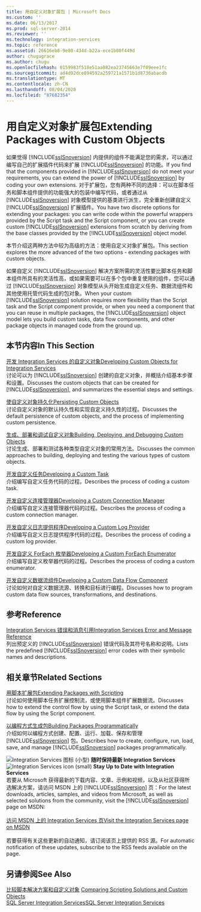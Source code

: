 ```yaml
---
title: 用自定义对象扩展包 | Microsoft Docs
ms.custom: ''
ms.date: 06/13/2017
ms.prod: sql-server-2014
ms.reviewer: ''
ms.technology: integration-services
ms.topic: reference
ms.assetid: 26616eb8-9e80-434d-b22a-ece1b00f449d
author: chugugrace
ms.author: chugu
ms.openlocfilehash: 0159983f518e51aa082ea23745663e7f09eee1fc
ms.sourcegitcommit: ad4d92dce894592a259721a1571b1d8736abacdb
ms.translationtype: MT
ms.contentlocale: zh-CN
ms.lasthandoff: 08/04/2020
ms.locfileid: "87682354"
---
```

# <a name="extending-packages-with-custom-objects"></a><span data-ttu-id="8d85d-102">用自定义对象扩展包</span><span class="sxs-lookup"><span data-stu-id="8d85d-102">Extending Packages with Custom Objects</span></span>
  <span data-ttu-id="8d85d-103">如果觉得 [!INCLUDE[ssISnoversion](../../includes/ssisnoversion-md.md)] 内提供的组件不能满足您的需求，可以通过编写自己的扩展插件代码来扩展 [!INCLUDE[ssISnoversion](../../includes/ssisnoversion-md.md)] 的功能。</span><span class="sxs-lookup"><span data-stu-id="8d85d-103">If you find that the components provided in [!INCLUDE[ssISnoversion](../../includes/ssisnoversion-md.md)] do not meet your requirements, you can extend the power of [!INCLUDE[ssISnoversion](../../includes/ssisnoversion-md.md)] by coding your own extensions.</span></span> <span data-ttu-id="8d85d-104">对于扩展包，您有两种不同的选择：可以在脚本任务和脚本组件提供的功能强大的包装中编写代码，或者通过从 [!INCLUDE[ssISnoversion](../../includes/ssisnoversion-md.md)] 对象模型提供的基类进行派生，完全重新创建自定义 [!INCLUDE[ssISnoversion](../../includes/ssisnoversion-md.md)] 扩展插件。</span><span class="sxs-lookup"><span data-stu-id="8d85d-104">You have two discrete options for extending your packages: you can write code within the powerful wrappers provided by the Script task and the Script component, or you can create custom [!INCLUDE[ssISnoversion](../../includes/ssisnoversion-md.md)] extensions from scratch by deriving from the base classes provided by the [!INCLUDE[ssISnoversion](../../includes/ssisnoversion-md.md)] object model.</span></span>  
  
 <span data-ttu-id="8d85d-105">本节介绍这两种方法中较为高级的方法：使用自定义对象扩展包。</span><span class="sxs-lookup"><span data-stu-id="8d85d-105">This section explores the more advanced of the two options - extending packages with custom objects.</span></span>  
  
 <span data-ttu-id="8d85d-106">如果自定义 [!INCLUDE[ssISnoversion](../../includes/ssisnoversion-md.md)] 解决方案所需的灵活性要比脚本任务和脚本组件所具有的灵活性高，或如果需要可以在多个包中重复使用的组件，您可以通过 [!INCLUDE[ssISnoversion](../../includes/ssisnoversion-md.md)] 对象模型从头开始生成自定义任务、数据流组件和其他使用托管代码生成的包对象。</span><span class="sxs-lookup"><span data-stu-id="8d85d-106">When your custom [!INCLUDE[ssISnoversion](../../includes/ssisnoversion-md.md)] solution requires more flexibility than the Script task and the Script component provide, or when you need a component that you can reuse in multiple packages, the [!INCLUDE[ssISnoversion](../../includes/ssisnoversion-md.md)] object model lets you build custom tasks, data flow components, and other package objects in managed code from the ground up.</span></span>  
  
## <a name="in-this-section"></a><span data-ttu-id="8d85d-107">本节内容</span><span class="sxs-lookup"><span data-stu-id="8d85d-107">In This Section</span></span>  
 [<span data-ttu-id="8d85d-108">开发 Integration Services 的自定义对象</span><span class="sxs-lookup"><span data-stu-id="8d85d-108">Developing Custom Objects for Integration Services</span></span>](developing-custom-objects-for-integration-services.md)  
 <span data-ttu-id="8d85d-109">讨论可以为 [!INCLUDE[ssISnoversion](../../includes/ssisnoversion-md.md)] 创建的自定义对象，并概括介绍基本步骤和设置。</span><span class="sxs-lookup"><span data-stu-id="8d85d-109">Discusses the custom objects that can be created for [!INCLUDE[ssISnoversion](../../includes/ssisnoversion-md.md)], and summarizes the essential steps and settings.</span></span>  
  
 [<span data-ttu-id="8d85d-110">使自定义对象持久化</span><span class="sxs-lookup"><span data-stu-id="8d85d-110">Persisting Custom Objects</span></span>](persisting-custom-objects.md)  
 <span data-ttu-id="8d85d-111">讨论自定义对象的默认持久性和实现自定义持久性的过程。</span><span class="sxs-lookup"><span data-stu-id="8d85d-111">Discusses the default persistence of custom objects, and the process of implementing custom persistence.</span></span>  
  
 [<span data-ttu-id="8d85d-112">生成、部署和调试自定义对象</span><span class="sxs-lookup"><span data-stu-id="8d85d-112">Building, Deploying, and Debugging Custom Objects</span></span>](building-deploying-and-debugging-custom-objects.md)  
 <span data-ttu-id="8d85d-113">讨论生成、部署和测试各种类型自定义对象的常用方法。</span><span class="sxs-lookup"><span data-stu-id="8d85d-113">Discusses the common approaches to building, deploying and testing the various types of custom objects.</span></span>  
  
 [<span data-ttu-id="8d85d-114">开发自定义任务</span><span class="sxs-lookup"><span data-stu-id="8d85d-114">Developing a Custom Task</span></span>](task/developing-a-custom-task.md)  
 <span data-ttu-id="8d85d-115">介绍编写自定义任务代码的过程。</span><span class="sxs-lookup"><span data-stu-id="8d85d-115">Describes the process of coding a custom task.</span></span>  
  
 [<span data-ttu-id="8d85d-116">开发自定义连接管理器</span><span class="sxs-lookup"><span data-stu-id="8d85d-116">Developing a Custom Connection Manager</span></span>](connection-manager/developing-a-custom-connection-manager.md)  
 <span data-ttu-id="8d85d-117">介绍编写自定义连接管理器代码的过程。</span><span class="sxs-lookup"><span data-stu-id="8d85d-117">Describes the process of coding a custom connection manager.</span></span>  
  
 [<span data-ttu-id="8d85d-118">开发自定义日志提供程序</span><span class="sxs-lookup"><span data-stu-id="8d85d-118">Developing a Custom Log Provider</span></span>](log-provider/developing-a-custom-log-provider.md)  
 <span data-ttu-id="8d85d-119">介绍编写自定义日志提供程序代码的过程。</span><span class="sxs-lookup"><span data-stu-id="8d85d-119">Describes the process of coding a custom log provider.</span></span>  
  
 [<span data-ttu-id="8d85d-120">开发自定义 ForEach 枚举器</span><span class="sxs-lookup"><span data-stu-id="8d85d-120">Developing a Custom ForEach Enumerator</span></span>](foreach-enumerator/developing-a-custom-foreach-enumerator.md)  
 <span data-ttu-id="8d85d-121">介绍编写自定义枚举器代码的过程。</span><span class="sxs-lookup"><span data-stu-id="8d85d-121">Describes the process of coding a custom enumerator.</span></span>  
  
 [<span data-ttu-id="8d85d-122">开发自定义数据流组件</span><span class="sxs-lookup"><span data-stu-id="8d85d-122">Developing a Custom Data Flow Component</span></span>](data-flow/developing-a-custom-data-flow-component.md)  
 <span data-ttu-id="8d85d-123">讨论如何对自定义数据流源、转换和目标进行编程。</span><span class="sxs-lookup"><span data-stu-id="8d85d-123">Discusses how to program custom data flow sources, transformations, and destinations.</span></span>  
  
## <a name="reference"></a><span data-ttu-id="8d85d-124">参考</span><span class="sxs-lookup"><span data-stu-id="8d85d-124">Reference</span></span>  
 [<span data-ttu-id="8d85d-125">Integration Services 错误和消息引用</span><span class="sxs-lookup"><span data-stu-id="8d85d-125">Integration Services Error and Message Reference</span></span>](../integration-services-error-and-message-reference.md)  
 <span data-ttu-id="8d85d-126">列出预定义的 [!INCLUDE[ssISnoversion](../../includes/ssisnoversion-md.md)] 错误代码及其符号名称和说明。</span><span class="sxs-lookup"><span data-stu-id="8d85d-126">Lists the predefined [!INCLUDE[ssISnoversion](../../includes/ssisnoversion-md.md)] error codes with their symbolic names and descriptions.</span></span>  
  
## <a name="related-sections"></a><span data-ttu-id="8d85d-127">相关章节</span><span class="sxs-lookup"><span data-stu-id="8d85d-127">Related Sections</span></span>  
 [<span data-ttu-id="8d85d-128">用脚本扩展包</span><span class="sxs-lookup"><span data-stu-id="8d85d-128">Extending Packages with Scripting</span></span>](../extending-packages-scripting/extending-packages-with-scripting.md)  
 <span data-ttu-id="8d85d-129">讨论如何使用脚本任务扩展控制流，或使用脚本组件扩展数据流。</span><span class="sxs-lookup"><span data-stu-id="8d85d-129">Discusses how to extend the control flow by using the Script task, or extend the data flow by using the Script component.</span></span>  
  
 [<span data-ttu-id="8d85d-130">以编程方式生成包</span><span class="sxs-lookup"><span data-stu-id="8d85d-130">Building Packages Programmatically</span></span>](../building-packages-programmatically/building-packages-programmatically.md)  
 <span data-ttu-id="8d85d-131">介绍如何以编程方式创建、配置、运行、加载、保存和管理 [!INCLUDE[ssISnoversion](../../includes/ssisnoversion-md.md)] 包。</span><span class="sxs-lookup"><span data-stu-id="8d85d-131">Describes how to create, configure, run, load, save, and manage [!INCLUDE[ssISnoversion](../../includes/ssisnoversion-md.md)] packages programmatically.</span></span>  
  
<span data-ttu-id="8d85d-132">![Integration Services 图标 (小型) ](../media/dts-16.gif "集成服务图标（小）")  **随时保持最新 Integration Services**</span><span class="sxs-lookup"><span data-stu-id="8d85d-132">![Integration Services icon (small)](../media/dts-16.gif "Integration Services icon (small)")  **Stay Up to Date with Integration Services**</span></span><br /> <span data-ttu-id="8d85d-133">若要从 Microsoft 获得最新的下载内容、文章、示例和视频，以及从社区获得所选解决方案，请访问 MSDN 上的 [!INCLUDE[ssISnoversion](../../includes/ssisnoversion-md.md)] 页：</span><span class="sxs-lookup"><span data-stu-id="8d85d-133">For the latest downloads, articles, samples, and videos from Microsoft, as well as selected solutions from the community, visit the [!INCLUDE[ssISnoversion](../../includes/ssisnoversion-md.md)] page on MSDN:</span></span><br /><br /> [<span data-ttu-id="8d85d-134">访问 MSDN 上的 Integration Services 页</span><span class="sxs-lookup"><span data-stu-id="8d85d-134">Visit the Integration Services page on MSDN</span></span>](https://go.microsoft.com/fwlink/?LinkId=136655)<br /><br /> <span data-ttu-id="8d85d-135">若要获得有关这些更新的自动通知，请订阅该页上提供的 RSS 源。</span><span class="sxs-lookup"><span data-stu-id="8d85d-135">For automatic notification of these updates, subscribe to the RSS feeds available on the page.</span></span>  
  
## <a name="see-also"></a><span data-ttu-id="8d85d-136">另请参阅</span><span class="sxs-lookup"><span data-stu-id="8d85d-136">See Also</span></span>  
 <span data-ttu-id="8d85d-137">[比较脚本解决方案和自定义对象](../extending-packages-scripting/comparing-scripting-solutions-and-custom-objects.md) </span><span class="sxs-lookup"><span data-stu-id="8d85d-137">[Comparing Scripting Solutions and Custom Objects](../extending-packages-scripting/comparing-scripting-solutions-and-custom-objects.md) </span></span>  
 [<span data-ttu-id="8d85d-138">SQL Server Integration Services</span><span class="sxs-lookup"><span data-stu-id="8d85d-138">SQL Server Integration Services</span></span>](../sql-server-integration-services.md)  
  
  
